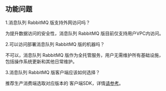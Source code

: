 ## 功能问题

1.消息队列 RabbitMQ 版支持外网访问吗？</br>

为提升数据访问的安全性，消息队列 RabbitMQ 版目前仅支持用户VPC内访问。</br>

2.可以访问部署消息队列 RabbitMQ 版的机器吗？</br>

不可以，消息队列 RabbitMQ 版作为全托管服务，用户无需维护所有基础设施，包括操作系统更新和其他日常维护。</br>

3.消息队列 RabbitMQ 版客户端应该如何选择？</br>

推荐生产消费端选取对应版本的 客户端SDK，详情[请参考](https://www.rabbitmq.com/devtools.html)。</br>

